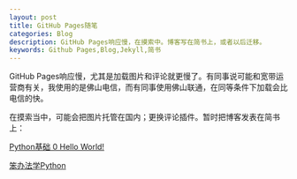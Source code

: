 ```yaml
---
layout: post
title: GitHub Pages随笔
categories: Blog
description: GitHub Pages响应慢，在摸索中。博客写在简书上，或者以后迁移。
keywords: Github Pages,Blog,Jekyll,简书
---
```


GitHub Pages响应慢，尤其是加载图片和评论就更慢了。有同事说可能和宽带运营商有关，我使用的是佛山电信，而有同事使用佛山联通，在同等条件下加载会比电信的快。

在摸索当中，可能会把图片托管在国内；更换评论插件。暂时把博客发表在简书上：

[Python基础 0 Hello World!](http://www.jianshu.com/p/328f33cd38c5)

[笨办法学Python](http://www.jianshu.com/p/7ef2819a896e)